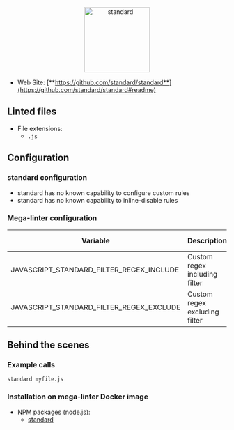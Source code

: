 <!-- markdownlint-disable MD033 MD041 -->
<!-- Generated by .automation/build.py, please do not update manually -->

<div align="center">
  <a href="https://github.com/standard/standard#readme" target="blank" title="Visit linter Web Site">
    <img src="https://github.com/standard/standard/raw/master/sticker.png" alt="standard" height="150px">
  </a>
</div>

- Web Site: [**https://github.com/standard/standard**](https://github.com/standard/standard#readme)

## Linted files

- File extensions:
  - `.js`

## Configuration

### standard configuration

- standard has no known capability to configure custom rules
- standard has no known capability to inline-disable rules

### Mega-linter configuration

| Variable | Description | Default value |
| ----------------- | -------------- | -------------- |
| JAVASCRIPT_STANDARD_FILTER_REGEX_INCLUDE | Custom regex including filter |  |
| JAVASCRIPT_STANDARD_FILTER_REGEX_EXCLUDE | Custom regex excluding filter |  |

## Behind the scenes

### Example calls

```shell
standard myfile.js
```


### Installation on mega-linter Docker image

- NPM packages (node.js):
  - [standard](https://www.npmjs.com/package/standard)
